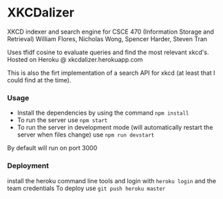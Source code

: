 # XKCDalizer
XKCD indexer and search engine for CSCE 470 (Information Storage and Retrieval) 
William Flores, Nicholas Wong, Spencer Harder, Steven Tran

Uses tfidf cosine to evaluate queries and find the most relevant xkcd's.
Hosted on Heroku @ xkcdalizer.herokuapp.com

This is also the firt implementation of a search API for xkcd (at least that I could find at the time).


### Usage
* Install the dependencies by using the command `npm install`
* To run the server use `npm start`
* To run the server in development mode (will automatically restart the server when files change) use `npm run devstart`

By default will run on port 3000

### Deployment
install the heroku command line tools and login with `heroku login` and the team credentials
To deploy use `git push heroku master`
